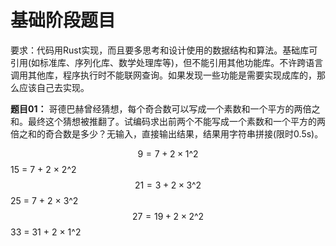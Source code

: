 # 基础阶段题⽬

要求：代码⽤Rust实现，⽽且要多思考和设计使⽤的数据结构和算法。基础库可引⽤(如标准库、序列化库、数学处理库等)，但不能引⽤其他功能库。不许跨语⾔调⽤其他库，程序执⾏时不能联⽹查询。如果发现⼀些功能是需要实现成库的，那么应该⾃⼰去实现。

**题⽬01：** 哥德巴赫曾经猜想，每个奇合数可以写成⼀个素数和⼀个平⽅的两倍之和。最终这个猜想被推翻了。试编码求出前两个不能写成⼀个素数和⼀个平⽅的两倍之和的奇合数是多少？⽆输⼊，直接输出结果，结果⽤字符串拼接(限时0.5s)。

$$9 = 7 + 2 × 1\^2  
$$15 = 7 + 2 × 2\^2  
$$21 = 3 + 2 × 3\^2  
$$25 = 7 + 2 × 3\^2  
$$27 = 19 + 2 × 2\^2  
$$33 = 31 + 2 × 1\^2  
